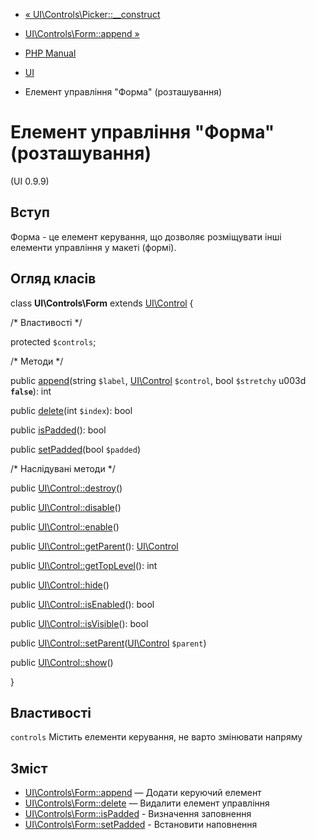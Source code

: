 - [«
UI\Controls\Picker::\_\_construct](ui-controls-picker.construct.md)
- [UI\Controls\Form::append »](ui-controls-form.append.md)

- [PHP Manual](index.md)
- [UI](book.ui.md)
- Елемент управління "Форма" (розташування)

# Елемент управління "Форма" (розташування)

(UI 0.9.9)

## Вступ

Форма - це елемент керування, що дозволяє розміщувати інші елементи
управління у макеті (формі).

## Огляд класів

class **UI\Controls\Form** extends [UI\Control](class.ui-control.md) {

/\* Властивості \*/

protected `$controls`;

/\* Методи \*/

public [append](ui-controls-form.append.md)(string `$label`,
[UI\Control](class.ui-control.md) `$control`, bool `$stretchy` u003d
**`false`**): int

public [delete](ui-controls-form.delete.md)(int `$index`): bool

public [isPadded](ui-controls-form.ispadded.md)(): bool

public [setPadded](ui-controls-form.setpadded.md)(bool `$padded`)

/\* Наслідувані методи \*/

public [UI\Control::destroy](ui-control.destroy.md)()

public [UI\Control::disable](ui-control.disable.md)()

public [UI\Control::enable](ui-control.enable.md)()

public [UI\Control::getParent](ui-control.getparent.md)():
[UI\Control](class.ui-control.md)

public [UI\Control::getTopLevel](ui-control.gettoplevel.md)(): int

public [UI\Control::hide](ui-control.hide.md)()

public [UI\Control::isEnabled](ui-control.isenabled.md)(): bool

public [UI\Control::isVisible](ui-control.isvisible.md)(): bool

public
[UI\Control::setParent](ui-control.setparent.md)([UI\Control](class.ui-control.md)
`$parent`)

public [UI\Control::show](ui-control.show.md)()

}

## Властивості

`controls`
Містить елементи керування, не варто змінювати напряму

## Зміст

- [UI\Controls\Form::append](ui-controls-form.append.md) — Додати
керуючий елемент
- [UI\Controls\Form::delete](ui-controls-form.delete.md) — Видалити
елемент управління
- [UI\Controls\Form::isPadded](ui-controls-form.ispadded.md) -
Визначення заповнення
- [UI\Controls\Form::setPadded](ui-controls-form.setpadded.md) -
Встановити наповнення
